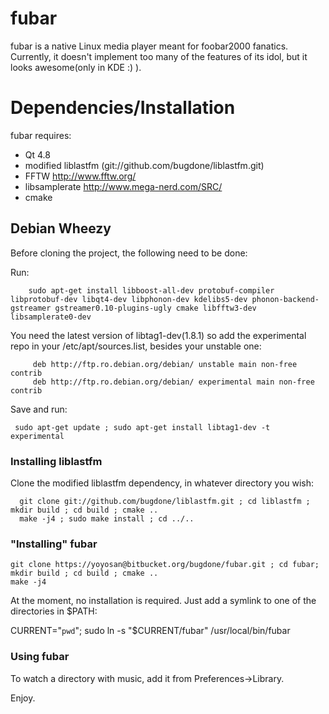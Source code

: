# fubar

fubar is a native Linux media player meant for foobar2000 fanatics.
Currently, it doesn't implement too many of the features of its 
idol, but it looks awesome(only in KDE :) ).

# Dependencies/Installation

fubar requires:

* Qt 4.8
* modified liblastfm (git://github.com/bugdone/liblastfm.git)
* FFTW http://www.fftw.org/
* libsamplerate http://www.mega-nerd.com/SRC/
* cmake

## Debian Wheezy

Before cloning the project, the following need to be done:

Run:

        sudo apt-get install libboost-all-dev protobuf-compiler libprotobuf-dev libqt4-dev libphonon-dev kdelibs5-dev phonon-backend-gstreamer gstreamer0.10-plugins-ugly cmake libfftw3-dev libsamplerate0-dev

You need the latest version of libtag1-dev(1.8.1) so add the experimental repo in your /etc/apt/sources.list, besides your
unstable one:

         deb http://ftp.ro.debian.org/debian/ unstable main non-free contrib
         deb http://ftp.ro.debian.org/debian/ experimental main non-free contrib

Save and run:

     sudo apt-get update ; sudo apt-get install libtag1-dev -t experimental

### Installing liblastfm

Clone the modified liblastfm dependency, in whatever directory you wish:

      git clone git://github.com/bugdone/liblastfm.git ; cd liblastfm ; mkdir build ; cd build ; cmake ..
      make -j4 ; sudo make install ; cd ../..

### "Installing" fubar

    git clone https://yoyosan@bitbucket.org/bugdone/fubar.git ; cd fubar; mkdir build ; cd build ; cmake ..
    make -j4

At the moment, no installation is required. Just add a symlink to one of the directories in $PATH:

   CURRENT="`pwd`"; sudo ln -s "$CURRENT/fubar" /usr/local/bin/fubar

### Using fubar

To watch a directory with music, add it from Preferences->Library.

Enjoy.
